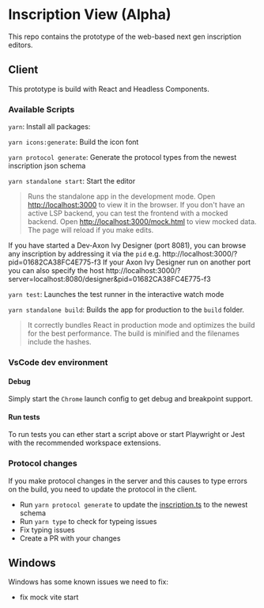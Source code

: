 # Inscription View (Alpha)

This repo contains the prototype of the web-based next gen inscription editors.

## Client

This prototype is build with React and Headless Components.

### Available Scripts

`yarn`: Install all packages:

`yarn icons:generate`: Build the icon font

`yarn protocol generate`: Generate the protocol types from the newest inscription json schema

`yarn standalone start`: Start the editor

> Runs the standalone app in the development mode. Open [http://localhost:3000](http://localhost:3000) to view it in the browser.
> If you don't have an active LSP backend, you can test the frontend with a mocked backend. Open [http://localhost:3000/mock.html](http://localhost:3000/mock.html) to view mocked data.
> The page will reload if you make edits.

If you have started a Dev-Axon Ivy Designer (port 8081), you can browse any inscription by addressing it via the `pid` e.g. http://localhost:3000/?pid=01682CA38FC4E775-f3
If your Axon Ivy Designer run on another port you can also specify the host http://localhost:3000/?server=localhost:8080/designer&pid=01682CA38FC4E775-f3

`yarn test`: Launches the test runner in the interactive watch mode

`yarn standalone build`: Builds the app for production to the `build` folder.

> It correctly bundles React in production mode and optimizes the build for the best performance.
> The build is minified and the filenames include the hashes.

### VsCode dev environment

#### Debug

Simply start the `Chrome` launch config to get debug and breakpoint support.

#### Run tests

To run tests you can ether start a script above or start Playwright or Jest with the recommended workspace extensions.

### Protocol changes

If you make protocol changes in the server and this causes to type errors on the build, you need to update the protocol in the client.

- Run `yarn protocol generate` to update the [inscription.ts](packages/protocol/src/data/inscription.ts) to the newest schema
- Run `yarn type` to check for typeing issues
- Fix typing issues
- Create a PR with your changes

## Windows

Windows has some known issues we need to fix:

- fix mock vite start
